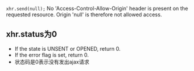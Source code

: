 `xhr.send(null);`
No 'Access-Control-Allow-Origin' header is present on the requested resource. Origin 'null' is therefore not allowed access.

## xhr.status为0
+ If the state is UNSENT or OPENED, return 0.
+ If the error flag is set, return 0.
+ 状态码是0表示没有发出ajax请求